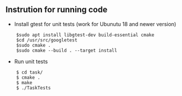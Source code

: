 ## Instrution for running code
- Install gtest for unit tests (work for Ubunutu 18 and newer version)
```
    $sudo apt install libgtest-dev build-essential cmake
    $cd /usr/src/googletest
    $sudo cmake .
    $sudo cmake --build . --target install
```
- Run unit tests
```
    $ cd task/
    $ cmake .
    $ make
    $ ./TaskTests
```


